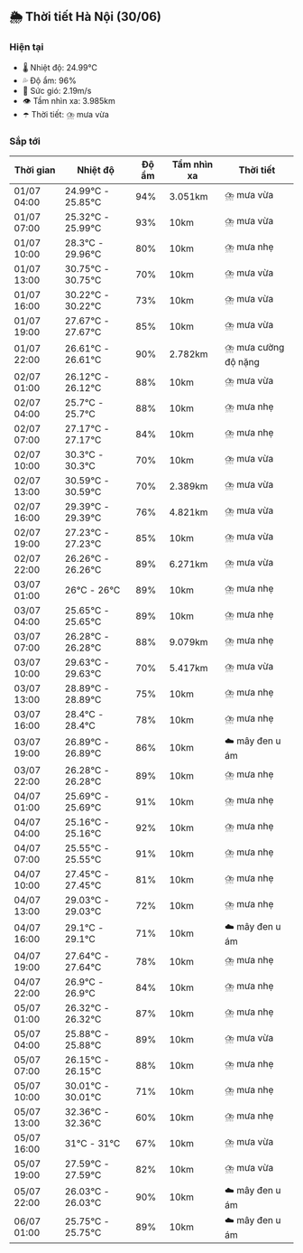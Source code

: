 ## 🌦️ Thời tiết Hà Nội (30/06)

### Hiện tại

- 🌡️ Nhiệt độ: 24.99℃
- 💦 Độ ẩm: 96%
- 💨 Sức gió: 2.19m/s
- 👁️ Tầm nhìn xa: 3.985km
- ☂️ Thời tiết: ⛈️ mưa vừa

### Sắp tới

| Thời gian | Nhiệt độ | Độ ẩm | Tầm nhìn xa | Thời tiết |
| --- | --- | --- | --- | --- |
| 01/07 04:00 | 24.99℃ - 25.85℃ | 94% | 3.051km | ⛈️ mưa vừa |
| 01/07 07:00 | 25.32℃ - 25.99℃ | 93% | 10km | ⛈️ mưa vừa |
| 01/07 10:00 | 28.3℃ - 29.96℃ | 80% | 10km | ⛈️ mưa nhẹ |
| 01/07 13:00 | 30.75℃ - 30.75℃ | 70% | 10km | ⛈️ mưa vừa |
| 01/07 16:00 | 30.22℃ - 30.22℃ | 73% | 10km | ⛈️ mưa vừa |
| 01/07 19:00 | 27.67℃ - 27.67℃ | 85% | 10km | ⛈️ mưa vừa |
| 01/07 22:00 | 26.61℃ - 26.61℃ | 90% | 2.782km | ⛈️ mưa cường độ nặng |
| 02/07 01:00 | 26.12℃ - 26.12℃ | 88% | 10km | ⛈️ mưa vừa |
| 02/07 04:00 | 25.7℃ - 25.7℃ | 88% | 10km | ⛈️ mưa nhẹ |
| 02/07 07:00 | 27.17℃ - 27.17℃ | 84% | 10km | ⛈️ mưa nhẹ |
| 02/07 10:00 | 30.3℃ - 30.3℃ | 70% | 10km | ⛈️ mưa vừa |
| 02/07 13:00 | 30.59℃ - 30.59℃ | 70% | 2.389km | ⛈️ mưa vừa |
| 02/07 16:00 | 29.39℃ - 29.39℃ | 76% | 4.821km | ⛈️ mưa vừa |
| 02/07 19:00 | 27.23℃ - 27.23℃ | 85% | 10km | ⛈️ mưa vừa |
| 02/07 22:00 | 26.26℃ - 26.26℃ | 89% | 6.271km | ⛈️ mưa vừa |
| 03/07 01:00 | 26℃ - 26℃ | 89% | 10km | ⛈️ mưa nhẹ |
| 03/07 04:00 | 25.65℃ - 25.65℃ | 89% | 10km | ⛈️ mưa nhẹ |
| 03/07 07:00 | 26.28℃ - 26.28℃ | 88% | 9.079km | ⛈️ mưa nhẹ |
| 03/07 10:00 | 29.63℃ - 29.63℃ | 70% | 5.417km | ⛈️ mưa vừa |
| 03/07 13:00 | 28.89℃ - 28.89℃ | 75% | 10km | ⛈️ mưa nhẹ |
| 03/07 16:00 | 28.4℃ - 28.4℃ | 78% | 10km | ⛈️ mưa nhẹ |
| 03/07 19:00 | 26.89℃ - 26.89℃ | 86% | 10km | ☁️ mây đen u ám |
| 03/07 22:00 | 26.28℃ - 26.28℃ | 89% | 10km | ⛈️ mưa nhẹ |
| 04/07 01:00 | 25.69℃ - 25.69℃ | 91% | 10km | ⛈️ mưa nhẹ |
| 04/07 04:00 | 25.16℃ - 25.16℃ | 92% | 10km | ⛈️ mưa nhẹ |
| 04/07 07:00 | 25.55℃ - 25.55℃ | 91% | 10km | ⛈️ mưa nhẹ |
| 04/07 10:00 | 27.45℃ - 27.45℃ | 81% | 10km | ⛈️ mưa nhẹ |
| 04/07 13:00 | 29.03℃ - 29.03℃ | 72% | 10km | ⛈️ mưa nhẹ |
| 04/07 16:00 | 29.1℃ - 29.1℃ | 71% | 10km | ☁️ mây đen u ám |
| 04/07 19:00 | 27.64℃ - 27.64℃ | 78% | 10km | ⛈️ mưa nhẹ |
| 04/07 22:00 | 26.9℃ - 26.9℃ | 84% | 10km | ⛈️ mưa nhẹ |
| 05/07 01:00 | 26.32℃ - 26.32℃ | 87% | 10km | ⛈️ mưa nhẹ |
| 05/07 04:00 | 25.88℃ - 25.88℃ | 89% | 10km | ⛈️ mưa vừa |
| 05/07 07:00 | 26.15℃ - 26.15℃ | 88% | 10km | ⛈️ mưa nhẹ |
| 05/07 10:00 | 30.01℃ - 30.01℃ | 71% | 10km | ⛈️ mưa nhẹ |
| 05/07 13:00 | 32.36℃ - 32.36℃ | 60% | 10km | ⛈️ mưa nhẹ |
| 05/07 16:00 | 31℃ - 31℃ | 67% | 10km | ⛈️ mưa vừa |
| 05/07 19:00 | 27.59℃ - 27.59℃ | 82% | 10km | ⛈️ mưa vừa |
| 05/07 22:00 | 26.03℃ - 26.03℃ | 90% | 10km | ☁️ mây đen u ám |
| 06/07 01:00 | 25.75℃ - 25.75℃ | 89% | 10km | ☁️ mây đen u ám |
